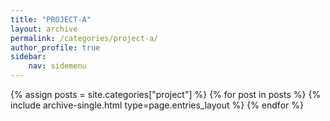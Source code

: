 ```yaml
---
title: "PROJECT-A"
layout: archive
permalink: /categories/project-a/
author_profile: true
sidebar:
    nav: sidemenu
---
```


{% assign posts = site.categories["project"] %}
{% for post in posts %} {% include archive-single.html type=page.entries_layout %} 
{% endfor %}